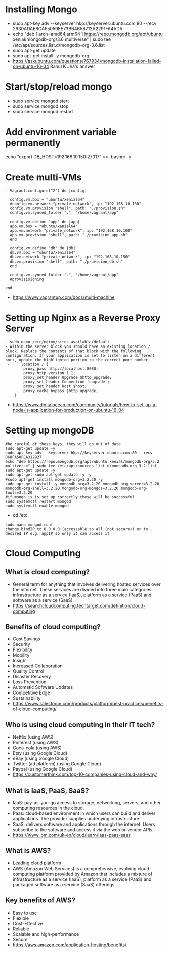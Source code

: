 # Installing Mongo
- sudo apt-key adv --keyserver hkp://keyserver.ubuntu.com:80 --recv 2930ADAE8CAF5059EE73BB4B58712A2291FA4AD5
- echo "deb [ arch=amd64,arm64 ] https://repo.mongodb.org/apt/ubuntu xenial/mongodb-org/3.6 multiverse" | sudo tee /etc/apt/sources.list.d/mongodb-org-3.6.list
- sudo apt-get update
- sudo apt-get install -y mongodb-org
- https://askubuntu.com/questions/767934/mongodb-installation-failed-on-ubuntu-16-04 Rahul K Jha's answer
# Start/stop/reload mongo
- sudo service mongod start
- sudo service mongod stop
- sudo service mongod restart
# Add environment variable permanently
echo "export DB_HOST=192.168.10.150:27017" >> .bashrc -y
# Create multi-VMs
```
- Vagrant.configure("2") do |config|

  config.vm.box = "ubuntu/xenial64"
  #config.vm.network "private_network", ip: "192.168.10.100"
  config.vm.provision "shell", path: "./provision.sh"
  config.vm.synced_folder ".", "/home/vagrant/app"

  config.vm.define "app" do |app|
  app.vm.box = "ubuntu/xenial64"
  app.vm.network "private_network", ip: "192.168.10.100"
  app.vm.provision "shell", path: "./provision_app.sh"
  end

  config.vm.define "db" do |db|
  db.vm.box = "ubuntu/xenial64"
  db.vm.network "private_network", ip: "192.168.10.150"
  db.vm.provision "shell", path: "./provision_db.sh"
  end

  config.vm.synced_folder ".", "/home/vagrant/app"
  #provisisioning

end
```
- https://www.vagrantup.com/docs/multi-machine

# Setting up Nginx as a Reverse Proxy Server
```
- sudo nano /etc/nginx/sites-available/default
- Within the server block you should have an existing location / block. Replace the contents of that block with the following configuration. If your application is set to listen on a different port, update the highlighted portion to the correct port number.
 -     location / {
        proxy_pass http://localhost:8080;
        proxy_http_version 1.1;
        proxy_set_header Upgrade $http_upgrade;
        proxy_set_header Connection 'upgrade';
        proxy_set_header Host $host;
        proxy_cache_bypass $http_upgrade;
    }
```
- https://www.digitalocean.com/community/tutorials/how-to-set-up-a-node-js-application-for-production-on-ubuntu-16-04

# Setting up mongoDB
```
#be careful of these keys, they will go out of date
sudo apt-get update -y
sudo apt-key adv --keyserver hkp://keyserver.ubuntu.com:80 --recv D68FA50FEA312927
echo "deb https://repo.mongodb.org/apt/ubuntu xenial/mongodb-org/3.2 multiverse" | sudo tee /etc/apt/sources.list.d/mongodb-org-3.2.list
sudo apt-get update -y
sudo apt-get sudo apt-get update -y -y
#sudo apt-get install mongodb-org=3.2.20 -y
sudo apt-get install -y mongodb-org=3.2.20 mongodb-org-server=3.2.20 mongodb-org-shell=3.2.20 mongodb-org-mongos=3.2.20 mongodb-org-tools=3.2.20
#if mongo is is set up correctly these will be successful
sudo systemctl restart mongod
sudo systemctl enable mongod
```
- cd /etc
```
sudo nano mongod.conf
change bindIP to 0.0.0.0 (accessable to all (not secure)) or to desired IP e.g. appIP so only it can access it
```

# Cloud Computing

## What is cloud computing?
- General term for anything that involves delivering hosted services over the internet. These services are divided into three main categories: infrastructure as a service (IaaS), platform as a service (PaaS) and software as a service (SaaS).
- https://searchcloudcomputing.techtarget.com/definition/cloud-computing

## Benefits of cloud computing?
- Cost Savings
- Security
- Flexibility
- Mobility
- Insight
- Increased Collaboration
- Quality Control
- Disaster Recovery
- Loss Prevention
- Automatic Software Updates
- Competitive Edge
- Sustainability
- https://www.salesforce.com/products/platform/best-practices/benefits-of-cloud-computing/

## Who is using cloud computing in their IT tech?
- Netflix (using AWS)
- Pinterest (using AWS)
- Coca-cola  (using AWS)
- Etsy (using Google Cloud)
- eBay (using Google Cloud)
- Twitter (ad platform) (using Google Cloud)
- Paypal (using Google Cloud)
- https://customerthink.com/top-10-companies-using-cloud-and-why/

## What is IaaS, PaaS, SaaS?
- IaaS: pay-as-you-go access to storage, networking, servers, and other computing resources in the cloud.
- Paas: cloud-based environment in which users can build and deliver applications. The provider supplies underlying infrastructure.
- SaaS: delivers software and applications through the internet. Users subscribe to the software and access it via the web or vendor APIs.
- https://www.ibm.com/uk-en/cloud/learn/iaas-paas-saas

## What is AWS?
- Leading cloud platform
- AWS (Amazon Web Services) is a comprehensive, evolving cloud computing platform provided by Amazon that includes a mixture of infrastructure as a service (IaaS), platform as a service (PaaS) and packaged software as a service (SaaS) offerings.

## Key benefits of AWS?
- Easy to use
- Flexible
- Cost-Effective
- Reliable
- Scalable and high-performance
- Secure
- https://aws.amazon.com/application-hosting/benefits/

